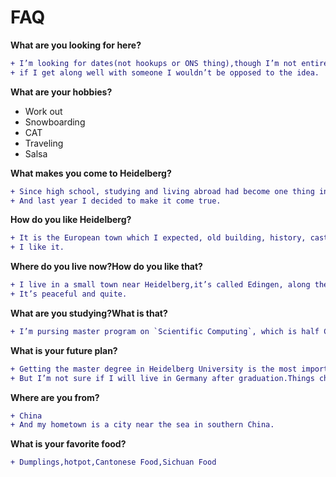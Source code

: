 # FAQ


**What are you looking for here?**

```diff
+ I’m looking for dates(not hookups or ONS thing),though I’m not entirely focused on having a relationship <br>
+ if I get along well with someone I wouldn’t be opposed to the idea.
```


**What are your hobbies?**
- Work out
- Snowboarding
- CAT
- Traveling
- Salsa

**What makes you come to Heidelberg?**
```diff
+ Since high school, studying and living abroad had become one thing in my to do list. <br>
+ And last year I decided to make it come true.
```

**How do you like Heidelberg?**
```diff
+ It is the European town which I expected, old building, history, castle, surrounded by the river and mountain. <br>
+ I like it.
```

**Where do you live now?How do you like that?**
```diff
+ I live in a small town near Heidelberg,it’s called Edingen, along the Neckar river.
+ It’s peaceful and quite.
```

**What are you studying?What is that?**
```diff
+ I’m pursing master program on `Scientific Computing`, which is half CS, half Math.
```

**What is your future plan?**
```diff
+ Getting the master degree in Heidelberg University is the most important thing for me currently.
+ But I’m not sure if I will live in Germany after graduation.Things change a lot in 2~3 years.
```

**Where are you from?**
```diff
+ China
+ And my hometown is a city near the sea in southern China.
```

**What is your favorite food?**
```diff
+ Dumplings,hotpot,Cantonese Food,Sichuan Food
```
